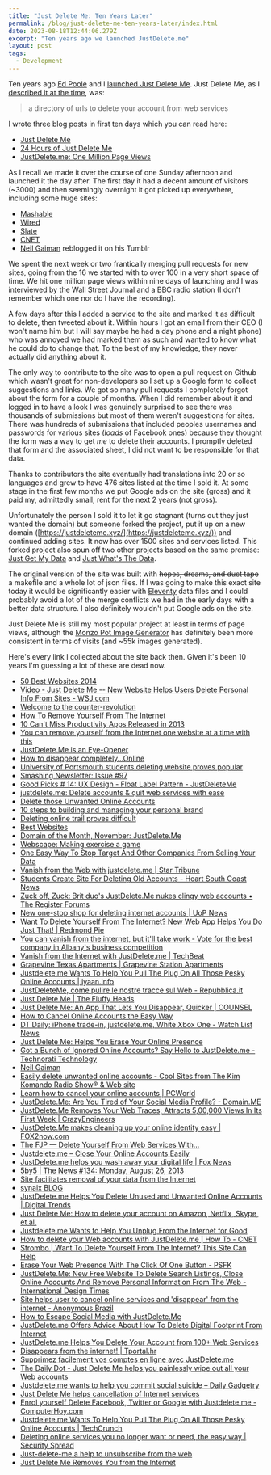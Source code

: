 ```yaml
---
title: "Just Delete Me: Ten Years Later"
permalink: /blog/just-delete-me-ten-years-later/index.html
date: 2023-08-18T12:44:06.279Z
excerpt: "Ten years ago we launched JustDelete.me"
layout: post
tags:
  - Development
---
```


Ten years ago [Ed Poole](https://www.edpoole.me/) and I [launched Just Delete Me](https://hellsite.rknight.me/369368988762906626/). Just Delete Me, as I [described it at the time](https://rknight.me/just-delete-me/), was:

> a directory of urls to delete your account from web services

I wrote three blog posts in first ten days which you can read here:

- [Just Delete Me](https://rknight.me/just-delete-me/)
- [24 Hours of Just Delete Me](https://rknight.me/24-hours-of-just-delete-me/)
- [JustDelete.me: One Million Page Views](https://rknight.me/just-delete-me-one-million-page-views/)

As I recall we made it over the course of one Sunday afternoon and launched it the day after. The first day it had a decent amount of visitors (~3000) and then seemingly overnight it got picked up everywhere, including some huge sites:

- [Mashable](https://mashable.com/archive/justdelete-me)
- [Wired](https://www.wired.com/2013/08/just-delete-me/)
- [Slate](https://slate.com/technology/2013/08/just-delete-me-how-to-delete-your-account-on-amazon-netflix-skype-et-al.html)
- [CNET](https://www.cnet.com/culture/how-to-delete-your-web-accounts-with-justdelete-me/)
- [Neil Gaiman](https://neil-gaiman.tumblr.com/post/59537088319/futurejournalismproject-delete-yourself-from) reblogged it on his Tumblr

We spent the next week or two frantically merging pull requests for new sites, going from the 16 we started with to over 100 in a very short space of time. We hit one million page views within nine days of launching and I was interviewed by the Wall Street Journal and a BBC radio station (I don't remember which one nor do I have the recording). 

A few days after this I added a service to the site and marked it as difficult to delete, then tweeted about it. Within hours I got an email from their CEO (I won't name him but I will say maybe he had a day phone and a night phone) who was annoyed we had marked them as such and wanted to know what he could do to change that. To the best of my knowledge, they never actually did anything about it.

The only way to contribute to the site was to open a pull request on Github which wasn't great for non-developers so I set up a Google form to collect suggestions and links. We got so many pull requests I completely forgot about the form for a couple of months. When I did remember about it and logged in to have a look I was genuinely surprised to see there was thousands of submissions but most of them weren't suggestions for sites. There was hundreds of submissions that included peoples usernames and passwords for various sites (_loads_ of Facebook ones) because they thought the form was a way to get _me_ to delete their accounts. I promptly deleted that form and the associated sheet, I did not want to be responsible for that data.

Thanks to contributors the site eventually had translations into 20 or so languages and grew to have 476 sites listed at the time I sold it. At some stage in the first few months we put Google ads on the site (gross) and it paid my, admittedly small, rent for the next 2 years (not gross). 

Unfortunately the person I sold it to let it go stagnant (turns out they just wanted the domain) but someone forked the project, put it up on a new domain ([https://justdeleteme.xyz/](https://justdeleteme.xyz/)) and continued adding sites. It now has over 1500 sites and services listed. This forked project also spun off two other projects based on the same premise: [Just Get My Data](https://justgetmydata.com) and [Just What's The Data](https://justwhatsthedata.github.io/). 

The original version of the site was built with ~~hopes, dreams, and duct tape~~ a makefile and a whole lot of json files. If I was going to make this exact site today it would be significantly easier with [Eleventy](https://www.11ty.dev/) data files and I could probably avoid a lot of the merge conflicts we had in the early days with a better data structure. I also definitely wouldn't put Google ads on the site.

Just Delete Me is still my most popular project at least in terms of page views, although the [Monzo Pot Image Generator](https://potimages.rknight.me/) has definitely been more consistent in terms of visits (and ~55k images generated).

Here's every link I collected about the site back then. Given it's been 10 years I'm guessing a lot of these are dead now.

- [50 Best Websites 2014](http://time.com/3054279/50-best-websites-2014/)
- [Video - Just Delete Me -- New Website Helps Users Delete Personal Info From Sites - WSJ.com](http://live.wsj.com/video/tired-of-being-on-facebook-just-delete-me/39305F59-6E77-4BC8-B3F3-5DDE9D69347A.html#!39305F59-6E77-4BC8-B3F3-5DDE9D69347A)
- [Welcome to the counter-revolution](http://www.theage.com.au/digital-life/consumer-security/welcome-to-the-counterrevolution-20140308-34e1v.html)
- [How To Remove Yourself From The Internet](http://readwrite.com/2014/02/05/how-to-remove-yourself-from-the-internet#awesm=~ov27CdupU0RRa3)
- [10 Can't Miss Productivity Apps Released in 2013](https://zapier.com/blog/productivity-apps-2013/)
- [You can remove yourself from the Internet one website at a time with this](http://bgr.com/2013/12/17/remove-internet-accounts-just-delete-me/)
- [JustDelete.Me is an Eye-Opener](http://www.intego.com/mac-security-blog/justdelete-me-is-an-eye-opener/)
- [How to disappear completely…Online](http://www.ebuyer.com/blog/2013/12/how-to-disappear-completely-online/)
- [University of Portsmouth students deleting website proves popular](http://www.portsmouth.co.uk/news/education/university-of-portsmouth-students-deleting-website-proves-popular-1-5491597)
- [Smashing Newsletter: Issue #97](http://www.smashingmagazine.com/smashing-newsletter-issue-97/)
- [Good Picks # 14: UX Design - Float Label Pattern - JustDeleteMe](http://www.onemorethingstudio.com/blog/2013/11/18/bonnes-pioches-14-ux-float-label-pattern-justdeleteme/)
- [justdelete.me: Delete accounts & quit web services with ease](http://www.jamrelian.com/justdelete-me-delete-accounts/)
- [Delete those Unwanted Online Accounts](http://www.davescomputertips.com/delete-those-unwanted-online-accounts/)
- [10 steps to building and managing your personal brand](http://www.prdaily.com/Main/Articles/15573.aspx)
- [Deleting online trail proves difficult](http://www.clickorlando.com/news/deleting-online-trail-proves-difficult/-/1637132/22979182/-/cvnolwz/-/index.html)
- [Best Websites](http://www.makeuseof.com/pages/best-websites)
- [Domain of the Month, November: JustDelete.Me](http://www.hover.com/blog/domain-of-the-month-november-justdelete-me/)
- [Webscape: Making exercise a game](http://www.bbc.co.uk/news/technology-24463390)
- [One Easy Way To Stop Target And Other Companies From Selling Your Data](http://www.forbes.com/sites/adamtanner/2013/10/02/one-easy-way-to-stop-target-and-other-companies-from-selling-your-data/)
- [Vanish from the Web with justdelete.me | Star Tribune](http://www.startribune.com/lifestyle/225069852.html)
- [Students Create Site For Deleting Old Accounts - Heart South Coast News](http://www.heart.co.uk/southcoast/news/local/students-create-site-deleting-old-accounts/)
- [Zuck off, Zuck: Brit duo's JustDelete.Me nukes clingy web accounts • The Register Forums](http://forums.theregister.co.uk/forum/1/2013/09/13/students_embark_on_mission_to_delete_you_from_the_internet/)
- [New one-stop shop for deleting internet accounts | UoP News](http://www.port.ac.uk/uopnews/2013/09/11/new-one-stop-shop-for-deleting-internet-accounts/)
- [Want To Delete Yourself From The Internet? New Web App Helps You Do Just That! | Redmond Pie](http://www.redmondpie.com/want-to-delete-yourself-from-the-internet-new-web-app-helps-you-do-just-that/)
- [You can vanish from the internet, but it'll take work - Vote for the best company in Albany's business competition](http://www.bizjournals.com/albany/blog/socialmadness/2013/08/how-to-disappear-from-the-internet.html)
- [Vanish from the Internet with JustDelete.me | TechBeat](http://techbeat.com/2013/09/vanish-from-the-internet-with-justdelete-me/)
- [Grapevine Texas Apartments | Grapevine Station Apartments](http://apartments.naproperties.com/texas/grapevine/grapevine-station-apartments/news?__rmid=erase_yourself_from_the_intern-239860063.html&xrs=RebelMouse_tw)
- [Justdelete.me Wants To Help You Pull The Plug On All Those Pesky Online Accounts | iyaan.info](http://iyaan.info/justdelete-me-wants-to-help-you-pull-the-plug-on-all-those-pesky-online-accounts/)
- [JustDeleteMe, come pulire le nostre tracce sul Web - Repubblica.it](http://www.repubblica.it/tecnologia/2013/08/29/news/pulire_tracce_web-65493280/?ref=fbpr)
- [Just Delete Me | The Fluffy Heads](http://thefluffyheads.com/techie-tony/just-delete-me)
- [Just Delete Me: An App That Lets You Disappear, Quicker | COUNSEL](http://www.lowecounsel.com/blog/2013/08/just-delete-me-app-lets-you-disappear-quicker)
- [How to Cancel Online Accounts the Easy Way](http://www.techsupportalert.com/content/how-cancel-online-accounts-easy-way.htm)
- [DT Daily: iPhone trade-in, justdelete.me, White Xbox One - Watch List News](http://www.watchlistnews.com/2013/08/26/dt-daily-iphone-trade-in-justdelete-me-white-xbox-one/)
- [Just Delete Me: Helps You Erase Your Online Presence](http://www.bitrebels.com/technology/just-delete-me-service-directory/)
- [Got a Bunch of Ignored Online Accounts? Say Hello to JustDelete.me - Technorati Technology](http://technorati.com/technology/article/got-a-bunch-of-ignored-online/)
- [Neil Gaiman](http://neil-gaiman.tumblr.com/post/59537088319/futurejournalismproject-delete-yourself-from)
- [Easily delete unwanted online accounts - Cool Sites from The Kim Komando Radio Show® & Web site](http://www.komando.com/coolsites/index.aspx?id=15113)
- [Learn how to cancel your online accounts | PCWorld](http://www.pcworld.com/article/2047632/learn-how-to-cancel-your-online-accounts.html)
- [JustDelete.Me: Are You Tired of Your Social Media Profile? - Domain.ME](http://domain.me/justdelete-me/)
- [JustDelete.Me Removes Your Web Traces; Attracts 5,00,000 Views In Its First Week | CrazyEngineers](http://www.crazyengineers.com/threads/justdelete-me-removes-your-web-traces-attracts-5-00-000-views-in-its-first-week.70308/)
- [JustDelete.Me makes cleaning up your online identity easy | FOX2now.com](http://fox2now.com/2013/08/28/justdelete-me-makes-cleaning-up-your-online-identity-easy/)
- [The FJP — Delete Yourself From Web Services With...](http://tumblr.thefjp.org/post/59394819304/delete-yourself-from-web-services-with-justdelete-me)
- [Justdelete.me – Close Your Online Accounts Easily](http://www.wonderoftech.com/justdelete-me-close-your-online-accounts-easily/)
- [JustDelete.me helps you wash away your digital life | Fox News](http://www.foxnews.com/tech/2013/08/27/justdeleteme-helps-wash-away-your-digital-life/)
- [5by5 | The News #134: Monday, August 26, 2013](http://5by5.tv/news/134)
- [Site facilitates removal of your data from the Internet](http://www.redbull.com.br/cs/Satellite/pt_BR/Article/Site-facilita-retirada-dos-seus-dados-da-Internet-021243357182040)
- [synaix BLOG](http://blog.synaix.de/2013/08/justdelete-me-das-loeschregister-im-internet-hilft-uns-beim-aufraeumen-unserer-accounts/)
- [JustDelete.me Helps You Delete Unused and Unwanted Online Accounts | Digital Trends](http://www.digitaltrends.com/web/justdelete-me-helps-delete-unused-online-accounts/)
- [Just Delete Me: How to delete your account on Amazon, Netflix, Skype, et al.](http://www.slate.com/blogs/future_tense/2013/08/26/just_delete_me_how_to_delete_your_account_on_amazon_netflix_skype_et_al.html)
- [Justdelete.me Wants to Help You Unplug From the Internet for Good](http://dashburst.com/just-delete-me/)
- [How to delete your Web accounts with JustDelete.me | How To - CNET](http://howto.cnet.com/8301-11310_39-57600044-285/how-to-delete-your-web-accounts-with-justdelete.me/)
- [Strombo | Want To Delete Yourself From The Internet? This Site Can Help](http://www.cbc.ca/strombo/technology-1/want-to-delete-yourself-from-the-internet-this-site-can-help.html)
- [Erase Your Web Presence With The Click Of One Button - PSFK](http://www.psfk.com/2013/08/erase-web-presence.html)
- [JustDelete.Me: New Free Website To Delete Search Listings, Close Online Accounts And Remove Personal Information From The Web - International Design Times](http://www.idesigntimes.com/articles/7347/20130826/just-delete-me-new-free-website-search-close-account.htm)
- [Site helps user to cancel online services and 'disappear' from the internet - Anonymous Brazil](http://www.anonymousbrasil.com/tecnologia/site-ajuda-usuario-cancelar-servicos-online-desaparecer-internet/)
- [How to Escape Social Media with JustDelete.Me](http://blogs.phoenixnewtimes.com/jackalope/2013/08/justdeleteme_social_media_delete_facebook_off_the_grid.php)
- [JustDelete.me Offers Advice About How To Delete Digital Footprint From Internet](http://www.opposingviews.com/i/technology/justdeleteme-offers-advice-about-how-delete-digital-footprint-internet#)
- [JustDelete.me Helps You Delete Your Account from 100+ Web Services](http://everything-pr.com/justdelete-me/245353/#.UhtuCGSDQ18)
- [Disappears from the internet! | Tportal.hr](http://www.tportal.hr/scitech/tehno/282123/Nestanite-s-interneta.html)
- [Supprimez facilement vos comptes en ligne avec JustDelete.me](http://www.gizmodo.fr/2013/08/26/supprimez-comptes-ligne-justdelete-me.html)
- [The Daily Dot - Just Delete Me helps you painlessly wipe out all your Web accounts](http://www.dailydot.com/lifestyle/just-delete-me-web-accounts/)
- [Justdelete.me wants to help you commit social suicide – Daily Gadgetry](http://dailygadgetry.com/justdelete-me-wants-to-help-you-commit-social-suicide/1629)
- [Just Delete Me helps cancellation of Internet services](http://stadt-bremerhaven.de/just-delete-me-hilft-bei-der-abmeldung-von-internet-diensten/)
- [Enrol yourself Delete Facebook, Twitter or Google with Justdelete.me - ComputerHoy.com](http://computerhoy.com/noticias/internet/borrate-facebook-twitter-google-justdeleteme-5893)
- [Justdelete.me Wants To Help You Pull The Plug On All Those Pesky Online Accounts | TechCrunch](http://techcrunch.com/2013/08/23/justdelete-me-wants-to-help-you-pull-the-plug-on-all-those-pesky-online-accounts/)
- [Deleting online services you no longer want or need, the easy way | Security Spread](http://securityspread.com/2013/08/24/deleting-online-services-longer-need-easy/)
- [Just-delete-me a help to unsubscribe from the web](http://www.mondoinformazione.com/notizie-estero/cancellarsi-dal-web-just-delete-me/113651/)
- [Just Delete Me Removes You from the Internet](http://news.softpedia.com/news/Just-Delete-Me-Removes-You-from-the-Internet-377984.shtml)